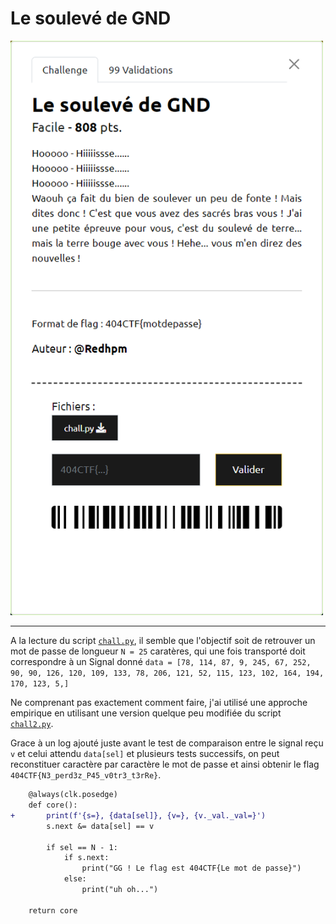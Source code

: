 # Le soulevé de GND

<img alt="énoncé du challenge" src="enonce.png" width=500>

----

A la lecture du script [`chall.py`](./chall.py), il semble que l'objectif soit de retrouver un mot de passe de longueur `N = 25` caratères, qui une fois transporté doit correspondre à un Signal donné `data = [78, 114, 87, 9, 245, 67, 252, 90, 90, 126, 120, 109, 133, 78, 206, 121, 52, 115, 123, 102, 164, 194, 170, 123, 5,]`

Ne comprenant pas exactement comment faire, j'ai utilisé une approche empirique en utilisant une version quelque peu modifiée du script [`chall2.py`](./chall2.py).

Grace à un log ajouté juste avant le test de comparaison entre le signal reçu `v` et celui attendu `data[sel]` et plusieurs tests successifs, on peut reconstituer caractère par caractère le mot de passe et ainsi obtenir le flag `404CTF{N3_perd3z_P45_v0tr3_t3rRe}`.

```diff
    @always(clk.posedge)
    def core():
+       print(f'{s=}, {data[sel]}, {v=}, {v._val._val=}')
        s.next &= data[sel] == v

        if sel == N - 1:
            if s.next:
                print("GG ! Le flag est 404CTF{Le mot de passe}")
            else:
                print("uh oh...")

    return core
```
